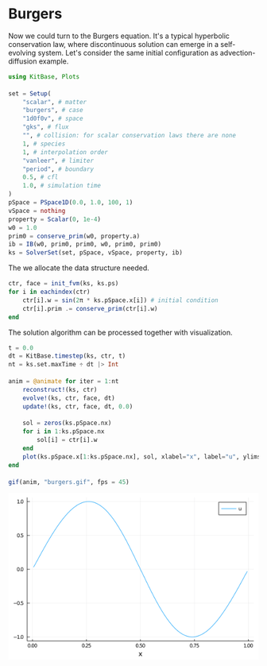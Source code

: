 # Burgers

Now we could turn to the Burgers equation.
It's a typical hyperbolic conservation law, where discontinuous solution can emerge in a self-evolving system.
Let's consider the same initial configuration as advection-diffusion example.
```julia
using KitBase, Plots

set = Setup(
    "scalar", # matter
    "burgers", # case
    "1d0f0v", # space
    "gks", # flux
    "", # collision: for scalar conservation laws there are none
    1, # species
    1, # interpolation order
    "vanleer", # limiter
    "period", # boundary
    0.5, # cfl
    1.0, # simulation time
)
pSpace = PSpace1D(0.0, 1.0, 100, 1)
vSpace = nothing
property = Scalar(0, 1e-4)
w0 = 1.0
prim0 = conserve_prim(w0, property.a)
ib = IB(w0, prim0, prim0, w0, prim0, prim0)
ks = SolverSet(set, pSpace, vSpace, property, ib)
```

The we allocate the data structure needed.
```julia
ctr, face = init_fvm(ks, ks.ps)
for i in eachindex(ctr)
    ctr[i].w = sin(2π * ks.pSpace.x[i]) # initial condition
    ctr[i].prim .= conserve_prim(ctr[i].w)
end
```

The solution algorithm can be processed together with visualization.
```julia
t = 0.0
dt = KitBase.timestep(ks, ctr, t)
nt = ks.set.maxTime ÷ dt |> Int

anim = @animate for iter = 1:nt
    reconstruct!(ks, ctr)
    evolve!(ks, ctr, face, dt)
    update!(ks, ctr, face, dt, 0.0)

    sol = zeros(ks.pSpace.nx)
    for i in 1:ks.pSpace.nx
        sol[i] = ctr[i].w
    end
    plot(ks.pSpace.x[1:ks.pSpace.nx], sol, xlabel="x", label="u", ylims=[-1, 1])
end

gif(anim, "burgers.gif", fps = 45)
```

![](./assets/burgers.gif)
